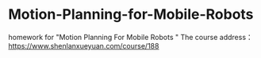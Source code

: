 # Motion-Planning-for-Mobile-Robots
homework for "Motion Planning For Mobile Robots "
The course address： https://www.shenlanxueyuan.com/course/188
